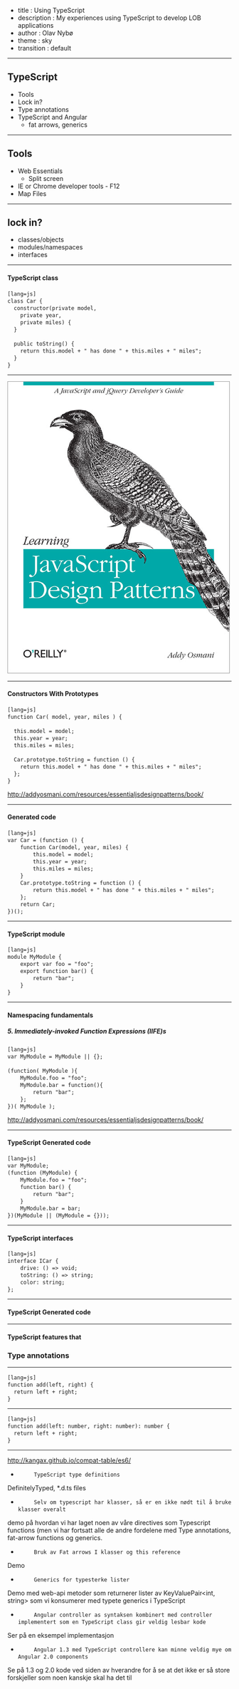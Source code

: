 ﻿- title : Using TypeScript
- description : My experiences using TypeScript to develop LOB applications
- author : Olav Nybø
- theme : sky
- transition : default

***

## TypeScript
- Tools
- Lock in?
- Type annotations 
- TypeScript and Angular
    - fat arrows, generics
 
***

## Tools
- Web Essentials
    - Split screen
- IE or Chrome developer tools - F12
- Map Files

***
## lock in?
- classes/objects
- modules/namespaces
- interfaces

---

#### TypeScript class

    [lang=js]
    class Car {
      constructor(private model,
        private year,
        private miles) {
      }

      public toString() {
        return this.model + " has done " + this.miles + " miles";
      }
    }


---

<img src="images/javascript_design_patterns.jpg" alt="Alt text">

---

#### Constructors With Prototypes

    [lang=js]
    function Car( model, year, miles ) {

      this.model = model;
      this.year = year;
      this.miles = miles;

      Car.prototype.toString = function () {
        return this.model + " has done " + this.miles + " miles";
      };
    }
    
<a style="font-size: 10px;" href="http://addyosmani.com/resources/essentialjsdesignpatterns/book/">http://addyosmani.com/resources/essentialjsdesignpatterns/book/</a>

---

#### Generated code

    [lang=js]
    var Car = (function () {
        function Car(model, year, miles) {
            this.model = model;
            this.year = year;
            this.miles = miles;
        }
        Car.prototype.toString = function () {
            return this.model + " has done " + this.miles + " miles";
        };
        return Car;
    })();

---

#### TypeScript module

    [lang=js]
    module MyModule {
        export var foo = "foo";
        export function bar() {
            return "bar";
        }
    }

---

#### Namespacing fundamentals
##### 5. Immediately-invoked Function Expressions (IIFE)s

    [lang=js]
    var MyModule = MyModule || {};

    (function( MyModule ){
        MyModule.foo = "foo";
        MyModule.bar = function(){
            return "bar";
        };
    })( MyModule );

<a style="font-size: 10px;" href="http://addyosmani.com/resources/essentialjsdesignpatterns/book/">http://addyosmani.com/resources/essentialjsdesignpatterns/book/</a>

---

#### TypeScript Generated code

    [lang=js]
    var MyModule;
    (function (MyModule) {
        MyModule.foo = "foo";
        function bar() {
            return "bar";
        }   
        MyModule.bar = bar;
    })(MyModule || (MyModule = {}));

---

#### TypeScript interfaces

    [lang=js]
    interface ICar {
        drive: () => void;
        toString: () => string;
        color: string;
    };

---    

#### TypeScript Generated code

***

#### TypeScript features that 
### Type annotations

---
    [lang=js]
    function add(left, right) {
	  return left + right;
    }

---

    [lang=js]
    function add(left: number, right: number): number {
	  return left + right;
    }


***


http://kangax.github.io/compat-table/es6/

-          TypeScript type definitions
DefinitelyTyped, *.d.ts files
-          Selv om typescript har klasser, så er en ikke nødt til å bruke klasser overalt
demo på hvordan vi har laget noen av våre directives som Typescript functions (men vi har fortsatt alle de andre fordelene med Type 
annotations, fat-arrow functions og generics.
-          Bruk av Fat arrows I klasser og this reference
Demo 
-          Generics for typesterke lister
Demo med web-api metoder som returnerer lister av KeyValuePair<int, string> som vi konsumerer med typete generics i TypeScript
-          Angular controller as syntaksen kombinert med controller implementert som en TypeScript class gir veldig lesbar kode
Ser på en eksempel implementasjon
-          Angular 1.3 med TypeScript controllere kan minne veldig mye om Angular 2.0 components
Se på 1.3 og 2.0 kode ved siden av hverandre for å se at det ikke er så store forskjeller som noen kanskje skal ha det til


